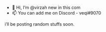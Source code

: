 - 👋 Hi, I’m @virzah new in this com
- 📫 You can add me on Discord - veqi#9070

i’ll be posting random stuffs soon.
